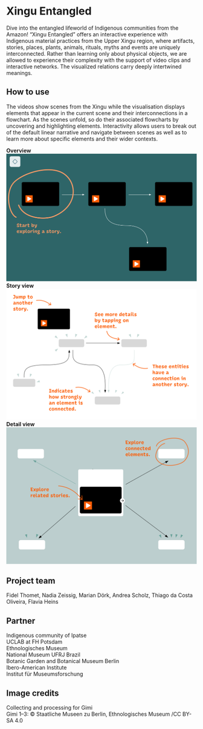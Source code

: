 # Xingu Entangled

Dive into the entangled lifeworld of Indigenous communities from the Amazon! “Xingu Entangled” offers an interactive experience with Indigenous material practices from the Upper Xingu region, where artifacts, stories, places, plants, animals, rituals, myths and events are uniquely interconnected. Rather than learning only about physical objects, we are allowed to experience their complexity with the support of video clips and interactive networks. The visualized relations carry deeply intertwined meanings.          

## How to use  
The videos show scenes from the Xingu while the visualisation displays elements that appear in the current scene and their interconnections in a flowchart. As the scenes unfold, so do their associated flowcharts by uncovering and highlighting elements. Interactivity allows users to break out of the default linear narrative and navigate between scenes as well as to learn more about specific elements and their wider contexts.

**Overview**  
![overview](overview_EN.png)  
**Story view**  
![storyview](storyview_EN.png)  
**Detail view**  
![detailview](detailview_EN.png)  

## Project team  
Fidel Thomet, Nadia Zeissig, Marian Dörk, Andrea Scholz, Thiago da Costa Oliveira, Flavia Heins

## Partner  
Indigenous community of Ipatse  
UCLAB at FH Potsdam   
Ethnologisches Museum  
National Museum UFRJ Brazil  
Botanic Garden and Botanical Museum Berlin   
Ibero-American Institute  
Institut für Museumsforschung  

## Image credits  
Collecting and processing for Gimi  
Gimi 1–3: © Staatliche Museen zu Berlin, Ethnologisches Museum /CC BY-SA 4.0  
